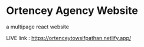 # Ortencey Agency Website
 a multipage react website
 
LIVE link : https://ortenceytowsifpathan.netlify.app/
